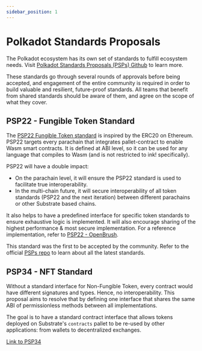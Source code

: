 ```yaml
---
sidebar_position: 1
---
```


# Polkadot Standards Proposals

The Polkadot ecosystem has its own set of standards to fulfill ecosystem needs. Visit [Polkadot Standards Proposals (PSPs) Github][PSPs] to learn more.

These standards go through several rounds of approvals before being accepted, and engagement of the entire community is required in order to build valuable and resilient, future-proof standards. All teams that benefit from shared standards should be aware of them, and agree on the scope of what they cover. 

## PSP22 - Fungible Token Standard

The [PSP22 Fungible Token standard][PSP22] is inspired by the ERC20 on Ethereum. PSP22 targets every parachain that integrates pallet-contract to enable Wasm smart contracts. It is defined at ABI level, so it can be used for any language that compiles to Wasm (and is not restricted to ink! specifically).

PSP22 will have a double impact:

- On the parachain level, it will ensure the PSP22 standard is used to facilitate true interoperability.
- In the multi-chain future, it will secure interoperability of all token standards (PSP22 and the next iteration) between different parachains or other Substrate based chains.

It also helps to have a predefined interface for specific token standards to ensure exhaustive logic is implemented. It will also encourage sharing of the highest performance & most secure implementation. For a reference implementation, refer to [PSP22 - OpenBrush](https://github.com/Supercolony-net/openbrush-contracts/blob/main/contracts/src/traits/psp22/psp22.rs).

This standard was the first to be accepted by the community. Refer to the official [PSPs repo][PSPs] to learn about all the latest standards.

## PSP34 - NFT Standard

Without a standard interface for Non-Fungible Token, every contract would have different signatures and types. Hence, no interoperability. This proposal aims to resolve that by defining one interface that shares the same ABI of permissionless methods between all implementations.

The goal is to have a standard contract interface that allows tokens deployed on Substrate's `contracts` pallet to be re-used by other applications: from wallets to decentralized exchanges.

[Link to PSP34](https://github.com/w3f/PSPs/blob/master/PSPs/psp-34.md)

[PSPs]: https://github.com/w3f/PSPs
[PSP22]: https://github.com/w3f/PSPs/blob/master/PSPs/psp-22.md
